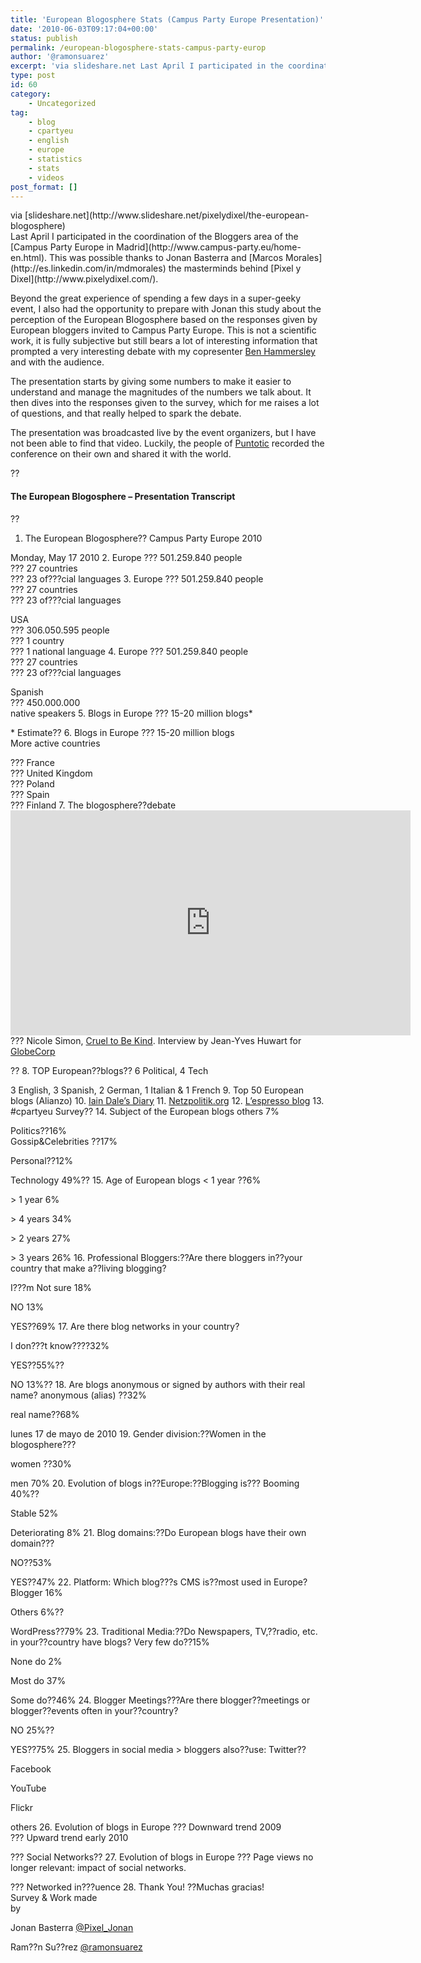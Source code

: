 ```yaml
---
title: 'European Blogosphere Stats (Campus Party Europe Presentation)'
date: '2010-06-03T09:17:04+00:00'
status: publish
permalink: /european-blogosphere-stats-campus-party-europ
author: '@ramonsuarez'
excerpt: 'via slideshare.net Last April I participated in the coordination of the Bloggers area of the Campus Party Europe in Madrid. This was possible thanks to Jonan Basterra and Marcos Morales the masterminds behind Pixel y Dixel. Beyond the great experi...'
type: post
id: 60
category:
    - Uncategorized
tag:
    - blog
    - cpartyeu
    - english
    - europe
    - statistics
    - stats
    - videos
post_format: []
---
```

<div class="posterous_bookmarklet_entry"><div class="posterous_quote_citation">via [slideshare.net](http://www.slideshare.net/pixelydixel/the-european-blogosphere)</div>Last April I participated in the coordination of the Bloggers area of the [Campus Party Europe in Madrid](http://www.campus-party.eu/home-en.html). This was possible thanks to <a>Jonan Basterra</a> and [Marcos Morales](http://es.linkedin.com/in/mdmorales) the masterminds behind [Pixel y Dixel](http://www.pixelydixel.com/).

Beyond the great experience of spending a few days in a super-geeky event, I also had the opportunity to prepare with Jonan this study about the perception of the European Blogosphere based on the responses given by European bloggers invited to Campus Party Europe. This is not a scientific work, it is fully subjective but still bears a lot of interesting information that prompted a very interesting debate with my copresenter [Ben Hammersley](http://benhammersley.com/) and with the audience.

The presentation starts by giving some numbers to make it easier to understand and manage the magnitudes of the numbers we talk about. It then dives into the responses given to the survey, which for me raises a lot of questions, and that really helped to spark the debate.

The presentation was broadcasted live by the event organizers, but I have not been able to find that video. Luckily, the people of [Puntotic](http://www.puntotic.com/2010/04/conferencia-de-ben-hammersley-en-la-campus-party-europa-sobre-la-blogosfera/) recorded the conference on their own and shared it with the world.

??

#### The European Blogosphere – Presentation Transcript

??

1. The European Blogosphere?? Campus Party Europe 2010
  
  Monday, May 17 2010
2. Europe ??? 501.259.840 people   
   ??? 27 countries   
   ??? 23 of???cial languages
3. Europe ??? 501.259.840 people   
   ??? 27 countries   
   ??? 23 of???cial languages
  
  USA   
   ??? 306.050.595 people   
   ??? 1 country   
   ??? 1 national language
4. Europe ??? 501.259.840 people   
   ??? 27 countries   
   ??? 23 of???cial languages
  
  Spanish   
   ??? 450.000.000   
   native speakers
5. Blogs in Europe ??? 15-20 million blogs\*
  
  \* Estimate??
6. Blogs in Europe ??? 15-20 million blogs   
   More active countries
  
  ??? France   
   ??? United Kingdom   
   ??? Poland   
   ??? Spain   
   ??? Finland
7. The blogosphere??debate<span class="embed-youtube" style="text-align:center; display: block;"><iframe allowfullscreen="true" class="youtube-player" height="360" sandbox="allow-scripts allow-same-origin allow-popups allow-presentation" src="https://www.youtube.com/embed/SQYFd1nOBT0?version=3&rel=1&showsearch=0&showinfo=1&iv_load_policy=1&fs=1&hl=en-US&autohide=2&wmode=transparent" style="border:0;" width="640"></iframe></span>??? Nicole Simon, [Cruel to Be Kind](http://crueltobekind.org/ "Nicole Simon's blog is Cruel to Be Kind"). Interview by Jean-Yves Huwart for [GlobeCorp](http://globecorp.biz/257/2009/why-a-true-european-blogosphere-is-not-emerging-yet-nicole-simon/ "Economics and innovation think-tank")
  
  ??
8. TOP European??blogs?? 6 Political, 4 Tech
  
  3 English, 3 Spanish, 2 German, 1 Italian &amp; 1 French
9. Top 50 European blogs (Alianzo)
10. [Iain Dale’s Diary](http://iaindale.blogspot.com/ "Iain Dale's Diary blog")
11. [Netzpolitik.org](http://www.netzpolitik.org/ "Netzpolitik.org political blog")
12. [L’espresso blog](http://gilioli.blogautore.espresso.repubblica.it/2010/04/13/%C2%ABesta-es-verdad%C2%BB/ "L'espresso blog Piovono Rane di Alessandro Gilioli")
13. \#cpartyeu Survey??
14. Subject of the European blogs others 7%
  
  Politics??16%   
   Gossip&amp;Celebrities ??17%
  
  Personal??12%
  
  Technology 49%??
15. Age of European blogs &lt; 1 year ??6%
  
  &gt; 1 year 6%
  
  &gt; 4 years 34%
  
  &gt; 2 years 27%
  
  &gt; 3 years 26%
16. Professional Bloggers:??Are there bloggers in??your country that make a??living blogging?
  
  I???m Not sure 18%
  
  NO 13%
  
  YES??69%
17. Are there blog networks in your country?
  
  I don???t know????32%
  
  YES??55%??
  
  NO 13%??
18. Are blogs anonymous or signed by authors with their real name? anonymous (alias) ??32%
  
  real name??68%
  
  lunes 17 de mayo de 2010
19. Gender division:??Women in the blogosphere???
  
  women ??30%
  
  men 70%
20. Evolution of blogs in??Europe:??Blogging is??? Booming 40%??
  
  Stable 52%
  
  Deteriorating 8%
21. Blog domains:??Do European blogs have their own domain???
  
  NO??53%
  
  YES??47%
22. Platform: Which blog???s CMS is??most used in Europe? Blogger 16%
  
  Others 6%??
  
  WordPress??79%
23. Traditional Media:??Do Newspapers, TV,??radio, etc. in your??country have blogs? Very few do??15%
  
  None do 2%
  
  Most do 37%
  
  Some do??46%
24. Blogger Meetings???Are there blogger??meetings or blogger??events often in your??country?
  
  NO 25%??
  
  YES??75%
25. Bloggers in social media &gt; bloggers also??use: Twitter??
  
  Facebook
  
  YouTube
  
  Flickr
  
  others
26. Evolution of blogs in Europe ??? Downward trend 2009   
   ??? Upward trend early 2010
  
  ??? Social Networks??
27. Evolution of blogs in Europe ??? Page views no longer relevant: impact of social networks.
  
  ??? Networked in???uence
28. Thank You! ??Muchas gracias!   
  Survey &amp; Work made  
   by
  
  Jonan Basterra [@Pixel\_Jonan ](http://twitter.com/pixel_jonan "Jonan Basterra, aka Pixel")
  
  Ram??n Su??rez [@ramonsuarez](http://twitter.com/ramonsuarez "Internet marketing professional in Brussels")

</div>